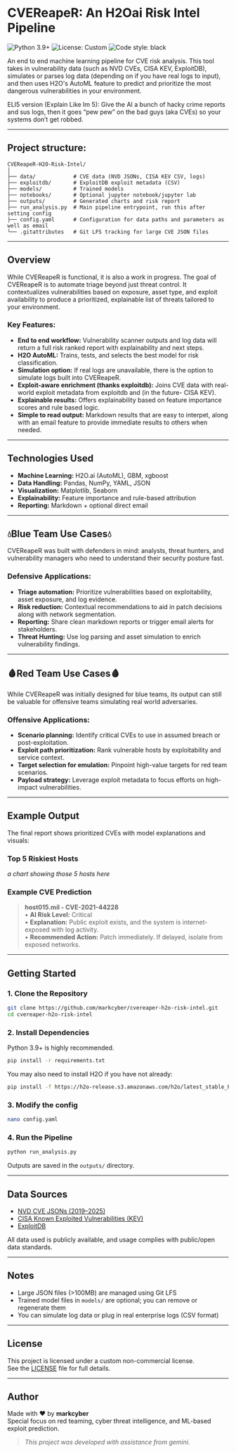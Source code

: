 
# CVEReapeR: An H2Oai Risk Intel Pipeline

![Python 3.9+](https://img.shields.io/badge/python-3.9+-blue.svg)
![License: Custom](https://img.shields.io/badge/License-Custom-blue.svg)
![Code style: black](https://img.shields.io/badge/code%20style-black-000000.svg)

An end to end machine learning pipeline for CVE risk analysis. This tool takes in vulnerability data (such as NVD CVEs, CISA KEV, ExploitDB), simulates or parses log data (depending on if you have real logs to input), and then uses H2O's AutoML feature to predict and prioritize the most dangerous vulnerabilities in your environment.


ELI5 version (Explain Like Im 5): Give the AI a bunch of hacky crime reports and sus logs, then it goes “pew pew” on the bad guys (aka CVEs) so your systems don’t get robbed.


---

## Project structure:

```
CVEReapeR-H2O-Risk-Intel/
│
├── data/            # CVE data (NVD JSONs, CISA KEV CSV, logs)
├── exploitdb/       # ExploitDB exploit metadata (CSV)
├── models/          # Trained models
├── notebooks/       # Optional jupyter notebook/jupyter lab
├── outputs/         # Generated charts and risk report
├── run_analysis.py  # Main pipeline entrypoint, run this after setting config
├── config.yaml      # Configuration for data paths and parameters as well as email
└── .gitattributes   # Git LFS tracking for large CVE JSON files
```

---

## Overview

While CVEReapeR is functional, it is also a work in progress. The goal of CVEReapeR is to automate triage beyond just threat control. It contextualizes vulnerabilities based on exposure, asset type, and exploit availability to produce a prioritized, explainable list of threats tailored to your environment.

### Key Features:

- **End to end workflow:** Vulnerability scanner outputs and log data will return a full risk ranked report with explainability and next steps.
- **H2O AutoML:** Trains, tests, and selects the best model for risk classification.
- **Simulation option:** If real logs are unavailable, there is the option to simulate logs built into CVEReapeR.
- **Exploit-aware enrichment (thanks exploitdb):** Joins CVE data with real-world exploit metadata from exploitdb and (in the future- CISA KEV).
- **Explainable results:** Offers explainability based on feature importance scores and rule based logic.
- **Simple to read output:** Markdown results that are easy to interpet, along with an email feature to provide immediate results to others when needed.

---

## Technologies Used

- **Machine Learning:** H2O.ai (AutoML), GBM, xgboost
- **Data Handling:** Pandas, NumPy, YAML, JSON  
- **Visualization:** Matplotlib, Seaborn  
- **Explainability:** Feature importance and rule-based attribution  
- **Reporting:** Markdown + optional direct email

---

## 💧Blue Team Use Cases💧

CVEReapeR was built with defenders in mind: analysts, threat hunters, and vulnerability managers who need to understand their security posture fast.

### Defensive Applications:

- **Triage automation:** Prioritize vulnerabilities based on exploitability, asset exposure, and log evidence.
- **Risk reduction:** Contextual recommendations to aid in patch decisions along with network segmentation.
- **Reporting:** Share clean markdown reports or trigger email alerts for stakeholders.
- **Threat Hunting:** Use log parsing and asset simulation to enrich vulnerability findings.
  
---

## 🩸Red Team Use Cases🩸

While CVEReapeR was initially designed for blue teams, its output can still be valuable for offensive teams simulating real world adversaries.

### Offensive Applications:

- **Scenario planning:** Identify critical CVEs to use in assumed breach or post-exploitation.
- **Exploit path prioritization:** Rank vulnerable hosts by exploitability and service context.
- **Target selection for emulation:** Pinpoint high-value targets for red team scenarios.
- **Payload strategy:** Leverage exploit metadata to focus efforts on high-impact vulnerabilities.

---

## Example Output

The final report shows prioritized CVEs with model explanations and visuals:

### Top 5 Riskiest Hosts

*a chart showing those 5 hosts here*

### Example CVE Prediction

> **host015.mil - CVE-2021-44228**  
> • **AI Risk Level:** Critical  
> • **Explanation:** Public exploit exists, and the system is internet-exposed with log activity.  
> • **Recommended Action:** Patch immediately. If delayed, isolate from exposed networks.

---

## Getting Started

### 1. Clone the Repository

```bash
git clone https://github.com/markcyber/cvereaper-h2o-risk-intel.git
cd cvereaper-h2o-risk-intel
```

### 2. Install Dependencies

Python 3.9+ is highly recommended.

```bash
pip install -r requirements.txt
```

You may also need to install H2O if you have not already:

```bash
pip install -f https://h2o-release.s3.amazonaws.com/h2o/latest_stable_Py.html h2o
```

### 3. Modify the config

```bash
nano config.yaml
```

### 4. Run the Pipeline

```bash
python run_analysis.py
```
Outputs are saved in the `outputs/` directory.

---

## Data Sources

-  [NVD CVE JSONs (2019–2025)](https://nvd.nist.gov/vuln/data-feeds)  
-  [CISA Known Exploited Vulnerabilities (KEV)](https://www.cisa.gov/known-exploited-vulnerabilities-catalog)  
-  [ExploitDB](https://www.exploit-db.com)

All data used is publicly available, and usage complies with public/open data standards.

---

## Notes

- Large JSON files (>100MB) are managed using Git LFS  
- Trained model files in `models/` are optional; you can remove or regenerate them  
- You can simulate log data or plug in real enterprise logs (CSV format)

---

## License

This project is licensed under a custom non-commercial license.  
See the [LICENSE](./LICENSE.md) file for full details.

---

## Author

Made with ❤️ by **markcyber**  
Special focus on red teaming, cyber threat intelligence, and ML-based exploit prediction.

> _This project was developed with assistance from gemini._
